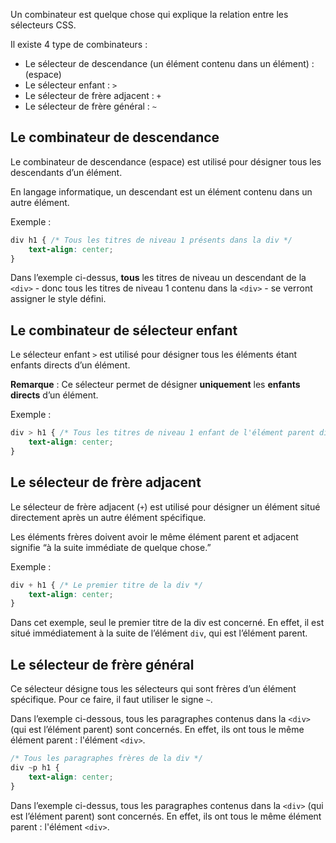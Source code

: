 Un combinateur est quelque chose qui explique la relation entre les sélecteurs CSS.

Il existe 4 type de combinateurs :

- Le sélecteur de descendance (un élément contenu dans un élément) : ``` ``` (espace)
- Le sélecteur enfant : ```>```
- Le sélecteur de frère adjacent : ```+```
- Le sélecteur de frère général : ```~```

## Le combinateur de descendance

Le combinateur de descendance (espace) est utilisé pour désigner tous les descendants d’un élément. 

En langage informatique, un descendant est un élément contenu dans un autre élément.

Exemple :

```css
div h1 { /* Tous les titres de niveau 1 présents dans la div */
	text-align: center;
}
```

Dans l’exemple ci-dessus, **tous** les titres de niveau un descendant de la ```<div>``` - donc tous les titres de niveau 1 contenu dans la ```<div>``` - se verront assigner le style défini.

## Le combinateur de sélecteur enfant 

Le sélecteur enfant ```>``` est utilisé pour désigner tous les éléments étant enfants directs d’un élément.

__Remarque__ : Ce sélecteur permet de désigner **uniquement** les **enfants directs** d’un élément.

Exemple :

```css
div > h1 { /* Tous les titres de niveau 1 enfant de l'élément parent div */
	text-align: center;
}
```

## Le sélecteur de frère adjacent

Le sélecteur de frère adjacent (```+```) est utilisé pour désigner un élément situé directement après un autre élément spécifique. 

Les éléments frères doivent avoir le même élément parent et adjacent signifie “à la suite immédiate de quelque chose.”

Exemple :

```css
div + h1 { /* Le premier titre de la div */
	text-align: center;
}
```

Dans cet exemple, seul le premier titre de la div est concerné. En effet, il est situé immédiatement à la suite de l’élément ```div```, qui est l’élément parent.

## Le sélecteur de frère général

Ce sélecteur désigne tous les sélecteurs qui sont frères d’un élément spécifique. Pour ce faire, il faut utiliser le signe ```~```.

Dans l’exemple ci-dessous, tous les paragraphes contenus dans la ```<div>``` (qui est l’élément parent) sont concernés. En effet, ils ont tous le même élément parent : l'élément ```<div>```.

```css
/* Tous les paragraphes frères de la div */
div ~p h1 {
	text-align: center;
}
```

Dans l’exemple ci-dessus, tous les paragraphes contenus dans la ```<div>``` (qui est l’élément parent) sont concernés. En effet, ils ont tous le même élément parent : l'élément ```<div>```.